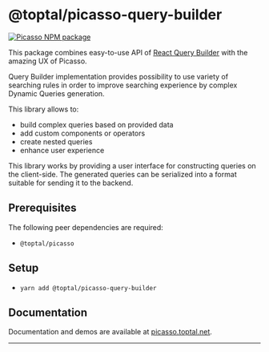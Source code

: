 # @toptal/picasso-query-builder

[![Picasso NPM package](https://img.shields.io/npm/v/@toptal/picasso-charts?color=green&logo=toptal)](https://www.npmjs.com/package/@toptal/picasso-query-builder)

This package combines easy-to-use API of [React Query Builder](react-querybuilder.js.org) with the amazing UX of Picasso.

Query Builder implementation provides possibility to use variety of searching rules
in order to improve searching experience by complex Dynamic Queries generation.

This library allows to:

- build complex queries based on provided data
- add custom components or operators
- create nested queries
- enhance user experience

This library works by providing a user interface for constructing queries
on the client-side. The generated queries can be serialized into a format suitable
for sending it to the backend.

## Prerequisites

The following peer dependencies are required:

- `@toptal/picasso`

## Setup

- `yarn add @toptal/picasso-query-builder`

## Documentation

Documentation and demos are available at [picasso.toptal.net](https://picasso.toptal.net/).

---
